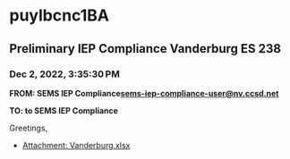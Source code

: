 # puylbcnc1BA
## Preliminary IEP Compliance Vanderburg ES 238
### Dec 2, 2022, 3:35:30 PM
**FROM: SEMS IEP Compliance<sems-iep-compliance-user@nv.ccsd.net>**

**TO: to SEMS IEP Compliance**


Greetings, 





* [Attachment: Vanderburg.xlsx](puylbcnc1BA-attachment-1.xlsx)
